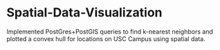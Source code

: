 # Spatial-Data-Visualization
Implemented PostGres+PostGIS queries to find k-nearest neighbors and plotted a convex hull for locations on USC Campus using spatial data.
